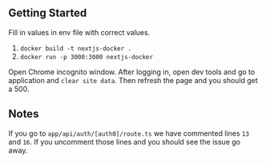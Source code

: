 ## Getting Started

Fill in values in env file with correct values.

1. `docker build -t nextjs-docker .`
2. `docker run -p 3000:3000 nextjs-docker`

Open Chrome incognito window. After logging in, open dev tools and go to application and `clear site data`. Then refresh the page and you should get a 500. 

## Notes
If you go to `app/api/auth/[auth0]/route.ts` we have commented lines `13` and `16`. If you uncomment those lines and you should see the issue go away. 
